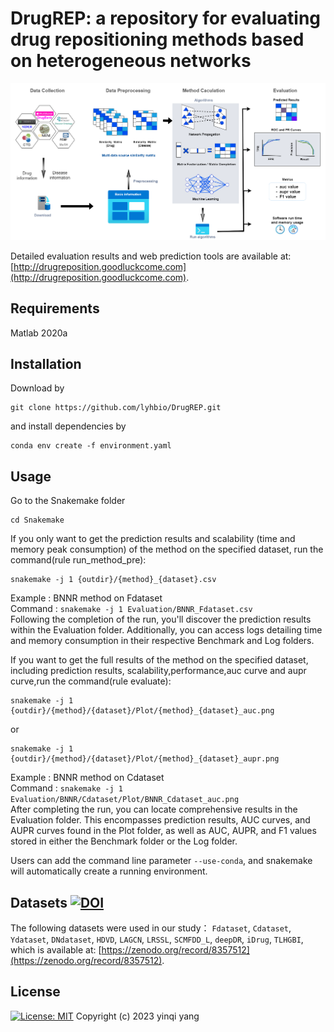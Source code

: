 # DrugREP: a repository for evaluating drug repositioning methods based on heterogeneous networks
![Overview of DR evaluation](./figures/overflow_v16.png )

Detailed evaluation results and web prediction tools are available at: [http://drugreposition.goodluckcome.com](http://drugreposition.goodluckcome.com).
## Requirements
Matlab 2020a

## Installation
Download by
~~~~
git clone https://github.com/lyhbio/DrugREP.git
~~~~
and install dependencies by
~~~~~
conda env create -f environment.yaml
~~~~~

## Usage
Go to the Snakemake folder
~~~~
cd Snakemake
~~~~
If you only want to get the prediction results and scalability (time and memory peak consumption) of the method on the specified dataset, run the command(rule run_method_pre):
~~~~
snakemake -j 1 {outdir}/{method}_{dataset}.csv
~~~~
Example : BNNR method on Fdataset  
Command : `snakemake -j 1 Evaluation/BNNR_Fdataset.csv`  
Following the completion of the run, you'll discover the prediction results within the Evaluation folder. Additionally, you can access logs detailing time and memory consumption in their respective Benchmark and Log folders.
  
If you want to get the full results of the method on the specified dataset, including prediction results, scalability,performance,auc curve and aupr curve,run the command(rule evaluate): 
~~~~
snakemake -j 1 {outdir}/{method}/{dataset}/Plot/{method}_{dataset}_auc.png
~~~~
or
~~~~
snakemake -j 1 {outdir}/{method}/{dataset}/Plot/{method}_{dataset}_aupr.png  
~~~~
Example : BNNR method on Cdataset  
Command : `snakemake -j 1 Evaluation/BNNR/Cdataset/Plot/BNNR_Cdataset_auc.png`  
After completing the run, you can locate comprehensive results in the Evaluation folder. This encompasses prediction results, AUC curves, and AUPR curves found in the Plot folder, as well as AUC, AUPR, and F1 values stored in either the Benchmark folder or the Log folder.  

Users can add the command line parameter `--use-conda`, and snakemake will automatically create a running environment.
## Datasets [![DOI](https://zenodo.org/badge/DOI/10.5281/zenodo.8357512.svg)](https://zenodo.org/record/8357512)
The following datasets were used in our study：
`Fdataset`, `Cdataset`, `Ydataset`, `DNdataset`, `HDVD`, `LAGCN`, `LRSSL`, `SCMFDD_L`, `deepDR`, `iDrug`, `TLHGBI`, which is available at: [https://zenodo.org/record/8357512](https://zenodo.org/record/8357512).



## License
[![License: MIT](https://img.shields.io/badge/License-MIT-yellow.svg)](https://opensource.org/licenses/MIT)
Copyright (c) 2023 yinqi yang


